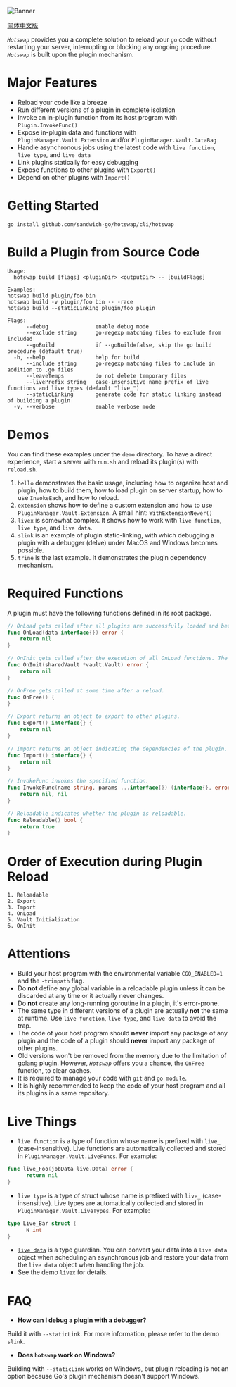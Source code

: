 ![Banner](imgs/banner.jpg?raw=true "Hotswap")

[简体中文版](./README.zh-CN.md)

*`Hotswap`* provides you a complete solution to reload your `go` code without restarting your server, interrupting or blocking any ongoing procedure. *`Hotswap`* is built upon the plugin mechanism.

# Major Features

- Reload your code like a breeze
- Run different versions of a plugin in complete isolation
- Invoke an in-plugin function from its host program with `Plugin.InvokeFunc()`
- Expose in-plugin data and functions with `PluginManager.Vault.Extension` and/or `PluginManager.Vault.DataBag`
- Handle asynchronous jobs using the latest code with `live function`, `live type`, and `live data`
- Link plugins statically for easy debugging
- Expose functions to other plugins with `Export()`
- Depend on other plugins with `Import()`

# Getting Started

```
go install github.com/sandwich-go/hotswap/cli/hotswap
```

# Build a Plugin from Source Code

```
Usage:
  hotswap build [flags] <pluginDir> <outputDir> -- [buildFlags]

Examples:
hotswap build plugin/foo bin
hotswap build -v plugin/foo bin -- -race
hotswap build --staticLinking plugin/foo plugin

Flags:
      --debug               enable debug mode
      --exclude string      go-regexp matching files to exclude from included
      --goBuild             if --goBuild=false, skip the go build procedure (default true)
  -h, --help                help for build
      --include string      go-regexp matching files to include in addition to .go files
      --leaveTemps          do not delete temporary files
      --livePrefix string   case-insensitive name prefix of live functions and live types (default "live_")
      --staticLinking       generate code for static linking instead of building a plugin
  -v, --verbose             enable verbose mode
```

# Demos

You can find these examples under the `demo` directory. To have a direct experience, start a server with `run.sh` and reload its plugin(s) with `reload.sh`.

1. `hello` demonstrates the basic usage, including how to organize host and plugin, how to build them, how to load plugin on server startup, how to use `InvokeEach`, and how to reload.
2. `extension` shows how to define a custom extension and how to use `PluginManager.Vault.Extension`. A small hint: `WithExtensionNewer()`
3. `livex` is somewhat complex. It shows how to work with `live function`, `live type`, and `live data`.
4. `slink` is an example of plugin static-linking, with which debugging a plugin with a debugger (delve) under MacOS and Windows becomes possible.
5. `trine` is the last example. It demonstrates the plugin dependency mechanism.

# Required Functions

A plugin must have the following functions defined in its root package.

``` go
// OnLoad gets called after all plugins are successfully loaded and before the Vault is initialized.
func OnLoad(data interface{}) error {
    return nil
}

// OnInit gets called after the execution of all OnLoad functions. The Vault is ready now.
func OnInit(sharedVault *vault.Vault) error {
    return nil
}

// OnFree gets called at some time after a reload.
func OnFree() {
}

// Export returns an object to export to other plugins.
func Export() interface{} {
    return nil
}

// Import returns an object indicating the dependencies of the plugin.
func Import() interface{} {
    return nil
}

// InvokeFunc invokes the specified function.
func InvokeFunc(name string, params ...interface{}) (interface{}, error) {
    return nil, nil
}

// Reloadable indicates whether the plugin is reloadable.
func Reloadable() bool {
    return true
}
```

# Order of Execution during Plugin Reload

```
1. Reloadable
2. Export
3. Import
4. OnLoad
5. Vault Initialization
6. OnInit
```

# Attentions

- Build your host program with the environmental variable `CGO_ENABLED=1` and the `-trimpath` flag.
- Do **not** define any global variable in a reloadable plugin unless it can be discarded at any time or it actually never changes.
- Do **not** create any long-running goroutine in a plugin, it's error-prone.
- The same type in different versions of a plugin are actually **not** the same at runtime. Use `live function`, `live type`, and `live data` to avoid the trap.
- The code of your host program should **never** import any package of any plugin and the code of a plugin should **never** import any package of other plugins.
- Old versions won't be removed from the memory due to the limitation of golang plugin. However, *`Hotswap`* offers you a chance, the `OnFree` function, to clear caches.
- It is required to manage your code with `git` and `go module`.
- It is highly recommended to keep the code of your host program and all its plugins in a same repository.

# Live Things

- `live function` is a type of function whose name is prefixed with `live_` (case-insensitive). Live functions are automatically collected and stored in `PluginManager.Vault.LiveFuncs`. For example:
``` go
func live_Foo(jobData live.Data) error {
      return nil
}
```
- `live type` is a type of struct whose name is prefixed with `live_` (case-insensitive). Live types are automatically collected and stored in `PluginManager.Vault.LiveTypes`. For example:
``` go
type Live_Bar struct {
      N int
}
```
- [`live data`](https://github.com/edwingeng/live) is a type guardian. You can convert your data into a `live data` object when scheduling an asynchronous job and restore your data from the `live data` object when handling the job.
- See the demo `livex` for details.

# FAQ

- **How can I debug a plugin with a debugger?**

Build it with `--staticLink`. For more information, please refer to the demo `slink`.

- **Does `hotswap` work on Windows?**

Building with `--staticLink` works on Windows, but plugin reloading is not an option because Go's plugin mechanism doesn't support Windows.


&nbsp;<br/>
&nbsp;<br/>
&nbsp;<br/>
&nbsp;<br/>
&nbsp;<br/>
&nbsp;<br/>
&nbsp;<br/>
&nbsp;<br/>
&nbsp;<br/>
&nbsp;<br/>
&nbsp;<br/>
&nbsp;<br/>
&nbsp;<br/>
&nbsp;<br/>
&nbsp;<br/>
&nbsp;<br/>
&nbsp;<br/>
&nbsp;<br/>
&nbsp;<br/>
&nbsp;<br/>
